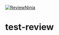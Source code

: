 [![ReviewNinja](http://app.review.ninja/assets/images/wereviewninja-32.png)](http://app.review.ninja/thojansen/test-review)


test-review
===========
